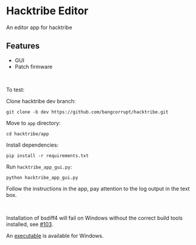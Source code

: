 # Hacktribe Editor

An editor app for hacktribe

## Features
 - GUI
 - Patch firmware

<br/>

To test:

Clone hacktribe dev branch:

    git clone -b dev https://github.com/bangcorrupt/hacktribe.git

Move to `app` directory:

    cd hacktribe/app

Install dependencies:

    pip install -r requirements.txt

Run `hacktribe_app_gui.py`:

    python hacktribe_app_gui.py

Follow the instructions in the app, pay attention to the log output in the text box.

<br/>

Installation of bsdiff4 will fail on Windows without the correct build tools installed, see [#103](https://github.com/bangcorrupt/hacktribe/issues/103).

An [executable](https://github.com/bangcorrupt/hacktribe/tree/dev/gui/hacktribe-gui.exe)  is available for Windows.


